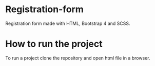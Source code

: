 # Registration-form
Registration form made with HTML, Bootstrap 4 and SCSS.

# How to run the project
To run a project clone the repository and open html file in a browser.
